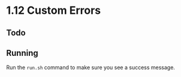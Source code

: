 # 1.12 Custom Errors

## Todo

## Running
Run the `run.sh` command to make sure you see a success message.  
